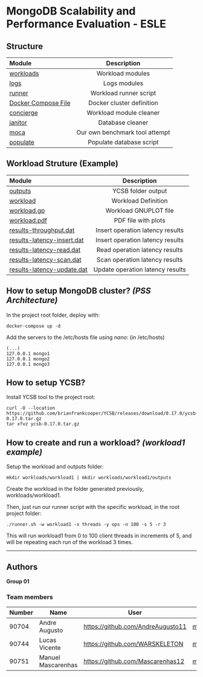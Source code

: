 # MongoDB Scalability and Performance Evaluation - ESLE

## Structure

| Module               |      Description      |
| :------------------- | :-------------------: |
| [workloads](workloads)     |  Workload modules  |
| [logs](logs)     |  Logs modules  |
| [runner](runner.sh)     | Workload runner script |
| [Docker Compose File](docker-compose.yml)     | Docker cluster definition |
| [concierge](concierge.sh) |   Workload module cleaner  |
| [janitor](janitor.py)|    Database cleaner   |
| [moca](moca.py)     |      Our own benchmark tool attempt       |
| [populate](populate.py)     |      Populate database script       |

## Workload Struture (Example)

| Module               |      Description      |
| :------------------- | :-------------------: |
| [outputs](workloads/workload1/outputs)     |  YCSB folder output  |
| [workload](workloads/workload1/workload1) |   Workload Definition   |
| [workload.gp](workloads/workload1/workload1.gp)|    Workload GNUPLOT file   |
| [workload.pdf](workloads/workload1/workload1.pdf)     |      PDF file with plots       |
| [results-throughput.dat](workloads/workload1/results-throughput.dat)     | Insert operation latency results |
| [results-latency-insert.dat](workloads/workload1/results-latency-insert.dat)     | Insert operation latency results |
| [results-latency-read.dat](workloads/workload1/results-latency-read.dat)     | Read operation latency results |
| [results-latency-scan.dat](workloads/workload1/results-latency-scan.dat)     | Scan operation latency results |
| [results-latency-update.dat](workloads/workload1/results-latency-update.dat)     | Update operation latency results |

## How to setup MongoDB cluster? _(PSS Architecture)_
In the project root folder, deploy with:

```shell script
docker-compose up -d
```

Add the servers to the /etc/hosts file using *nano*:
(in /etc/hosts)
```
(...)
127.0.0.1 mongo1
127.0.0.1 mongo2
127.0.0.1 mongo3
```

## How to setup YCSB? 

Install YCSB tool to the project root:

```shell script
curl -O --location https://github.com/brianfrankcooper/YCSB/releases/download/0.17.0/ycsb-0.17.0.tar.gz
tar xfvz ycsb-0.17.0.tar.gz
```

## How to create and run a workload? _(workload1 example)_

Setup the workload and outputs folder:

```shell script
mkdir workloads/workload1 | mkdir workloads/workload1/outputs
```

Create the workload in the folder generated previously, workloads/workload1.

Then, just run our runner script with the specific workload, in the root project folder:

```shell script
./runner.sh -w workload1 -x threads -y ops -n 100 -s 5 -r 3
```

This will run workload1 from 0 to 100 client threads in increments of 5, and will be repeating each run of the workload 3 times.

----
## Authors

**Group 01**

### Team members

| Number | Name              | User                                 | Email                                       |
| -------|-------------------|--------------------------------------|---------------------------------------------|
| 90704  | Andre Augusto     | <https://github.com/AndreAugusto11>  | <mailto:andre.augusto@tecnico.ulisboa.pt>   |
| 90744  | Lucas Vicente     | <https://github.com/WARSKELETON>     | <mailto:lucasvicente@tecnico.ulisboa.pt>    |
| 90751  | Manuel Mascarenhas    | <https://github.com/Mascarenhas12>    | <mailto:manuel.d.mascarenhas@tecnico.ulisboa.pt> |
